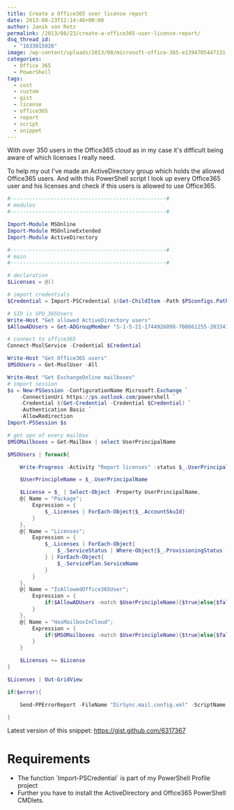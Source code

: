 ```yaml
---
title: Create a Office365 user license report
date: 2013-08-23T12:14:46+00:00
author: Janik von Rotz
permalink: /2013/08/23/create-a-office365-user-license-report/
dsq_thread_id:
  - "1633015026"
image: /wp-content/uploads/2013/08/microsoft-office-365-e1394705447131.jpg
categories:
  - Office 365
  - PowerShell
tags:
  - cost
  - custom
  - gist
  - license
  - office365
  - report
  - script
  - snippet
---
```

With over 350 users in the Office365 cloud as in my case it's difficult being aware of which licenses I really need.

To help my out I've made an ActiveDirectory group which holds the allowed Office365 users. And with this PowerShell script I look up every Office365 user and his licenses and check if this users is allowed to use Office365.

<!--more-->

```powershell
#--------------------------------------------------#
# modules
#--------------------------------------------------#

Import-Module MSOnline
Import-Module MSOnlineExtended
Import-Module ActiveDirectory

#--------------------------------------------------#
# main
#--------------------------------------------------#

# declaration
$Licenses = @()

# import credentials
$Credential = Import-PSCredential $(Get-ChildItem -Path $PSconfigs.Path -Filter "Office365.credentials.config.xml" -Recurse).FullName

# SID is SPO_365Users
Write-Host "Get allowed ActiveDirectory users"
$AllowADUsers = Get-ADGroupMember "S-1-5-21-1744926098-708661255-2033415169-36655" -Recursive | Get-ADUser | where {$_.enabled -eq $true} | select userprincipalname # SPO_365Users

# connect to office365
Connect-MsolService -Credential $Credential

Write-Host "Get Office365 users"
$MSOUsers = Get-MsolUser -All

Write-Host "Get ExchangeOnline mailboxes"
# import session
$s = New-PSSession -ConfigurationName Microsoft.Exchange `
    -ConnectionUri https://ps.outlook.com/powershell `
    -Credential $(Get-Credential -Credential $Credential) `
    -Authentication Basic `
    -AllowRedirection
Import-PSSession $s

# get upn of every mailbox
$MSOMailboxes = Get-Mailbox | select UserPrincipalName

$MSOUsers | foreach{

    Write-Progress -Activity "Report licenses" -status $_.UserPrincipalName -percentComplete ([int]([array]::IndexOf(([array]$MSOUsers), $_)/([array]$MSOUsers).count*100))

    $UserPrincipleName = $_.UserPrincipalName

    $License = $_ | Select-Object -Property UserPrincipalName,
    @{ Name = "Package";
        Expression = {
            $_.Licenses | ForEach-Object{$_.AccountSkuId}
        }
    },
    @{ Name = "Licenses";
        Expression = {
            $_.Licenses | ForEach-Object{
                $_.ServiceStatus | Where-Object{$_.ProvisioningStatus -ne "Disabled"}
            } | ForEach-Object{
                $_.ServicePlan.ServiceName
            }
        }
    },
    @{ Name = "IsAllowedOffice365User";
        Expression = {
            if($AllowADUsers -match $UserPrincipleName){$true}else{$false}
        }
    },
    @{ Name = "HasMailboxInCloud";
        Expression = {
            if($MSOMailboxes -match $UserPrincipleName){$true}else{$false}
        }
    }

    $Licenses += $License
}

$Licenses | Out-GridView

if($error){

    Send-PPErrorReport -FileName "DirSync.mail.config.xml" -ScriptName $MyInvocation.InvocationName

}
```

Latest version of this snippet: <a href="https://gist.github.com/6317367" target="_blank">https://gist.github.com/6317367</a>

<h1>Requirements</h1>

<ul>
    <li>The function `Import-PSCredential` is part of my PowerShell Profile project</li>
    <li>Further you have to install the ActiveDirectory and Office365 PowerShell CMDlets.</li>
</ul>